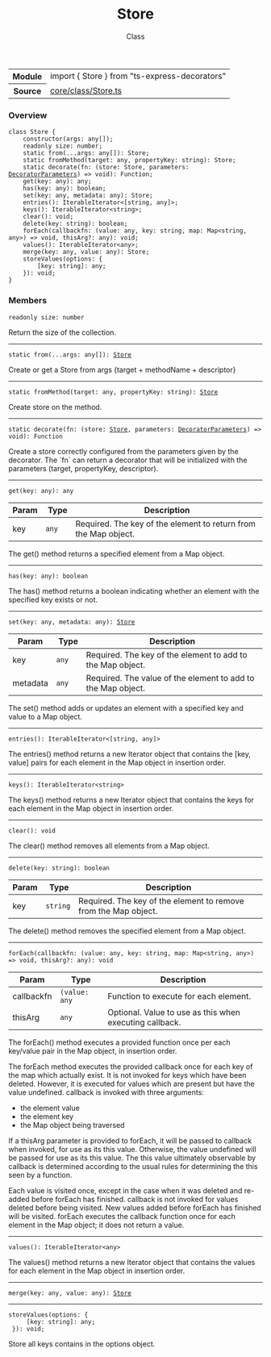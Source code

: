 <header class="symbol-info-header">    <h1 id="store">Store</h1>    <label class="symbol-info-type-label class">Class</label>      </header>
<section class="symbol-info">      <table class="is-full-width">        <tbody>        <tr>          <th>Module</th>          <td>            <div class="lang-typescript">                <span class="token keyword">import</span> { Store }                 <span class="token keyword">from</span>                 <span class="token string">"ts-express-decorators"</span>                            </div>          </td>        </tr>        <tr>          <th>Source</th>          <td>            <a href="https://romakita.github.io/ts-express-decorators/#//blob/v2.3.3/src/core/class/Store.ts#L0-L0">                core/class/Store.ts            </a>        </td>        </tr>                </tbody>      </table>    </section>

### Overview

<pre><code class="typescript-lang"><span class="token keyword">class</span> Store <span class="token punctuation">{</span>
    <span class="token keyword">constructor</span><span class="token punctuation">(</span>args<span class="token punctuation">:</span> <span class="token keyword">any</span><span class="token punctuation">[</span><span class="token punctuation">]</span><span class="token punctuation">)</span><span class="token punctuation">;</span>
    <span class="token keyword">readonly</span> size<span class="token punctuation">:</span> <span class="token keyword">number</span><span class="token punctuation">;</span>
    <span class="token keyword">static</span> <span class="token keyword">from</span><span class="token punctuation">(</span>...args<span class="token punctuation">:</span> <span class="token keyword">any</span><span class="token punctuation">[</span><span class="token punctuation">]</span><span class="token punctuation">)</span><span class="token punctuation">:</span> Store<span class="token punctuation">;</span>
    <span class="token keyword">static</span> <span class="token function">fromMethod</span><span class="token punctuation">(</span>target<span class="token punctuation">:</span> <span class="token keyword">any</span><span class="token punctuation">,</span> propertyKey<span class="token punctuation">:</span> <span class="token keyword">string</span><span class="token punctuation">)</span><span class="token punctuation">:</span> Store<span class="token punctuation">;</span>
    <span class="token keyword">static</span> <span class="token function">decorate</span><span class="token punctuation">(</span>fn<span class="token punctuation">:</span> <span class="token punctuation">(</span>store<span class="token punctuation">:</span> Store<span class="token punctuation">,</span> parameters<span class="token punctuation">:</span> <a href="#api/common/core/decoratorparameters"><span class="token">DecoratorParameters</span></a><span class="token punctuation">)</span> => <span class="token keyword">void</span><span class="token punctuation">)</span><span class="token punctuation">:</span> Function<span class="token punctuation">;</span>
    get<T><span class="token punctuation">(</span>key<span class="token punctuation">:</span> <span class="token keyword">any</span><span class="token punctuation">)</span><span class="token punctuation">:</span> <span class="token keyword">any</span><span class="token punctuation">;</span>
    <span class="token function">has</span><span class="token punctuation">(</span>key<span class="token punctuation">:</span> <span class="token keyword">any</span><span class="token punctuation">)</span><span class="token punctuation">:</span> <span class="token keyword">boolean</span><span class="token punctuation">;</span>
    <span class="token function">set</span><span class="token punctuation">(</span>key<span class="token punctuation">:</span> <span class="token keyword">any</span><span class="token punctuation">,</span> metadata<span class="token punctuation">:</span> <span class="token keyword">any</span><span class="token punctuation">)</span><span class="token punctuation">:</span> Store<span class="token punctuation">;</span>
    <span class="token function">entries</span><span class="token punctuation">(</span><span class="token punctuation">)</span><span class="token punctuation">:</span> IterableIterator<<span class="token punctuation">[</span><span class="token keyword">string</span><span class="token punctuation">,</span> <span class="token keyword">any</span><span class="token punctuation">]</span>><span class="token punctuation">;</span>
    <span class="token function">keys</span><span class="token punctuation">(</span><span class="token punctuation">)</span><span class="token punctuation">:</span> IterableIterator<<span class="token keyword">string</span>><span class="token punctuation">;</span>
    <span class="token function">clear</span><span class="token punctuation">(</span><span class="token punctuation">)</span><span class="token punctuation">:</span> <span class="token keyword">void</span><span class="token punctuation">;</span>
    <span class="token function">delete</span><span class="token punctuation">(</span>key<span class="token punctuation">:</span> <span class="token keyword">string</span><span class="token punctuation">)</span><span class="token punctuation">:</span> <span class="token keyword">boolean</span><span class="token punctuation">;</span>
    <span class="token function">forEach</span><span class="token punctuation">(</span>callbackfn<span class="token punctuation">:</span> <span class="token punctuation">(</span>value<span class="token punctuation">:</span> <span class="token keyword">any</span><span class="token punctuation">,</span> key<span class="token punctuation">:</span> <span class="token keyword">string</span><span class="token punctuation">,</span> map<span class="token punctuation">:</span> Map<<span class="token keyword">string</span><span class="token punctuation">,</span> <span class="token keyword">any</span>><span class="token punctuation">)</span> => <span class="token keyword">void</span><span class="token punctuation">,</span> thisArg?<span class="token punctuation">:</span> <span class="token keyword">any</span><span class="token punctuation">)</span><span class="token punctuation">:</span> <span class="token keyword">void</span><span class="token punctuation">;</span>
    <span class="token function">values</span><span class="token punctuation">(</span><span class="token punctuation">)</span><span class="token punctuation">:</span> IterableIterator<<span class="token keyword">any</span>><span class="token punctuation">;</span>
    <span class="token function">merge</span><span class="token punctuation">(</span>key<span class="token punctuation">:</span> <span class="token keyword">any</span><span class="token punctuation">,</span> value<span class="token punctuation">:</span> <span class="token keyword">any</span><span class="token punctuation">)</span><span class="token punctuation">:</span> Store<span class="token punctuation">;</span>
    <span class="token function">storeValues</span><span class="token punctuation">(</span>options<span class="token punctuation">:</span> <span class="token punctuation">{</span>
        <span class="token punctuation">[</span>key<span class="token punctuation">:</span> <span class="token keyword">string</span><span class="token punctuation">]</span><span class="token punctuation">:</span> <span class="token keyword">any</span><span class="token punctuation">;</span>
    <span class="token punctuation">}</span><span class="token punctuation">)</span><span class="token punctuation">:</span> <span class="token keyword">void</span><span class="token punctuation">;</span>
<span class="token punctuation">}</span></code></pre>

### Members

<div class="method-overview"><pre><code class="typescript-lang"><span class="token keyword">readonly</span> size<span class="token punctuation">:</span> <span class="token keyword">number</span></code></pre></div>
Return the size of the collection.
<hr />
<div class="method-overview"><pre><code class="typescript-lang"><span class="token keyword">static</span> <span class="token keyword">from</span><span class="token punctuation">(</span>...args<span class="token punctuation">:</span> <span class="token keyword">any</span><span class="token punctuation">[</span><span class="token punctuation">]</span><span class="token punctuation">)</span><span class="token punctuation">:</span> <a href="#api/common/core/store"><span class="token">Store</span></a></code></pre></div>
Create or get a Store from args {target + methodName + descriptor}
<hr />
<div class="method-overview"><pre><code class="typescript-lang"><span class="token keyword">static</span> <span class="token function">fromMethod</span><span class="token punctuation">(</span>target<span class="token punctuation">:</span> <span class="token keyword">any</span><span class="token punctuation">,</span> propertyKey<span class="token punctuation">:</span> <span class="token keyword">string</span><span class="token punctuation">)</span><span class="token punctuation">:</span> <a href="#api/common/core/store"><span class="token">Store</span></a></code></pre></div>
Create store on the method.
<hr />
<div class="method-overview"><pre><code class="typescript-lang"><span class="token keyword">static</span> <span class="token function">decorate</span><span class="token punctuation">(</span>fn<span class="token punctuation">:</span> <span class="token punctuation">(</span>store<span class="token punctuation">:</span> <a href="#api/common/core/store"><span class="token">Store</span></a><span class="token punctuation">,</span> parameters<span class="token punctuation">:</span> <a href="#api/common/core/decoratorparameters"><span class="token">DecoratorParameters</span></a><span class="token punctuation">)</span> => <span class="token keyword">void</span><span class="token punctuation">)</span><span class="token punctuation">:</span> Function</code></pre></div>
Create a store correctly configured from the parameters given by the decorator.
The `fn` can return a decorator that will be initialized with the parameters (target, propertyKey, descriptor).
<hr />
<div class="method-overview"><pre><code class="typescript-lang">get<T><span class="token punctuation">(</span>key<span class="token punctuation">:</span> <span class="token keyword">any</span><span class="token punctuation">)</span><span class="token punctuation">:</span> <span class="token keyword">any</span></code></pre></div>

Param | Type | Description
---|---|---
key| <code>any</code> |Required. The key of the element to return from the Map object.

The get() method returns a specified element from a Map object.
<hr />
<div class="method-overview"><pre><code class="typescript-lang"><span class="token function">has</span><span class="token punctuation">(</span>key<span class="token punctuation">:</span> <span class="token keyword">any</span><span class="token punctuation">)</span><span class="token punctuation">:</span> <span class="token keyword">boolean</span></code></pre></div>
The has() method returns a boolean indicating whether an element with the specified key exists or not.
<hr />
<div class="method-overview"><pre><code class="typescript-lang"><span class="token function">set</span><span class="token punctuation">(</span>key<span class="token punctuation">:</span> <span class="token keyword">any</span><span class="token punctuation">,</span> metadata<span class="token punctuation">:</span> <span class="token keyword">any</span><span class="token punctuation">)</span><span class="token punctuation">:</span> <a href="#api/common/core/store"><span class="token">Store</span></a></code></pre></div>

Param | Type | Description
---|---|---
key| <code>any</code> |Required. The key of the element to add to the Map object.
metadata| <code>any</code> |Required. The value of the element to add to the Map object.

The set() method adds or updates an element with a specified key and value to a Map object.
<hr />
<div class="method-overview"><pre><code class="typescript-lang"><span class="token function">entries</span><span class="token punctuation">(</span><span class="token punctuation">)</span><span class="token punctuation">:</span> IterableIterator<<span class="token punctuation">[</span><span class="token keyword">string</span><span class="token punctuation">,</span> <span class="token keyword">any</span><span class="token punctuation">]</span>></code></pre></div>
The entries() method returns a new Iterator object that contains the [key, value] pairs for each element in the Map object in insertion order.
<hr />
<div class="method-overview"><pre><code class="typescript-lang"><span class="token function">keys</span><span class="token punctuation">(</span><span class="token punctuation">)</span><span class="token punctuation">:</span> IterableIterator<<span class="token keyword">string</span>></code></pre></div>
The keys() method returns a new Iterator object that contains the keys for each element in the Map object in insertion order.
<hr />
<div class="method-overview"><pre><code class="typescript-lang"><span class="token function">clear</span><span class="token punctuation">(</span><span class="token punctuation">)</span><span class="token punctuation">:</span> <span class="token keyword">void</span></code></pre></div>
The clear() method removes all elements from a Map object.
<hr />
<div class="method-overview"><pre><code class="typescript-lang"><span class="token function">delete</span><span class="token punctuation">(</span>key<span class="token punctuation">:</span> <span class="token keyword">string</span><span class="token punctuation">)</span><span class="token punctuation">:</span> <span class="token keyword">boolean</span></code></pre></div>

Param | Type | Description
---|---|---
key| <code>string</code> |Required. The key of the element to remove from the Map object.

The delete() method removes the specified element from a Map object.
<hr />
<div class="method-overview"><pre><code class="typescript-lang"><span class="token function">forEach</span><span class="token punctuation">(</span>callbackfn<span class="token punctuation">:</span> <span class="token punctuation">(</span>value<span class="token punctuation">:</span> <span class="token keyword">any</span><span class="token punctuation">,</span> key<span class="token punctuation">:</span> <span class="token keyword">string</span><span class="token punctuation">,</span> map<span class="token punctuation">:</span> Map<<span class="token keyword">string</span><span class="token punctuation">,</span> <span class="token keyword">any</span>><span class="token punctuation">)</span> => <span class="token keyword">void</span><span class="token punctuation">,</span> thisArg?<span class="token punctuation">:</span> <span class="token keyword">any</span><span class="token punctuation">)</span><span class="token punctuation">:</span> <span class="token keyword">void</span></code></pre></div>

Param | Type | Description
---|---|---
callbackfn| <code>(value: any</code> |Function to execute for each element.
thisArg| <code>any</code> |Optional. Value to use as this when executing callback.

The forEach() method executes a provided function once per each key/value pair in the Map object, in insertion order.

The forEach method executes the provided callback once for each key of the map which actually exist. It is not invoked for keys which have been deleted. However, it is executed for values which are present but have the value undefined.
callback is invoked with three arguments:

* the element value
* the element key
* the Map object being traversed

If a thisArg parameter is provided to forEach, it will be passed to callback when invoked, for use as its this value.  Otherwise, the value undefined will be passed for use as its this value.  The this value ultimately observable by callback is determined according to the usual rules for determining the this seen by a function.

Each value is visited once, except in the case when it was deleted and re-added before forEach has finished. callback is not invoked for values deleted before being visited. New values added before forEach has finished will be visited.
forEach executes the callback function once for each element in the Map object; it does not return a value.

<hr />
<div class="method-overview"><pre><code class="typescript-lang"><span class="token function">values</span><span class="token punctuation">(</span><span class="token punctuation">)</span><span class="token punctuation">:</span> IterableIterator<<span class="token keyword">any</span>></code></pre></div>
The values() method returns a new Iterator object that contains the values for each element in the Map object in insertion order.
<hr />
<div class="method-overview"><pre><code class="typescript-lang"><span class="token function">merge</span><span class="token punctuation">(</span>key<span class="token punctuation">:</span> <span class="token keyword">any</span><span class="token punctuation">,</span> value<span class="token punctuation">:</span> <span class="token keyword">any</span><span class="token punctuation">)</span><span class="token punctuation">:</span> <a href="#api/common/core/store"><span class="token">Store</span></a></code></pre></div>
<hr />
<div class="method-overview"><pre><code class="typescript-lang"><span class="token function">storeValues</span><span class="token punctuation">(</span>options<span class="token punctuation">:</span> <span class="token punctuation">{</span>
     <span class="token punctuation">[</span>key<span class="token punctuation">:</span> <span class="token keyword">string</span><span class="token punctuation">]</span><span class="token punctuation">:</span> <span class="token keyword">any</span><span class="token punctuation">;</span>
 <span class="token punctuation">}</span><span class="token punctuation">)</span><span class="token punctuation">:</span> <span class="token keyword">void</span><span class="token punctuation">;</span></code></pre></div>
Store all keys contains in the options object.
